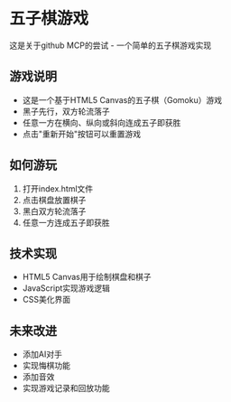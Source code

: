 # 五子棋游戏

这是关于github MCP的尝试 - 一个简单的五子棋游戏实现

## 游戏说明

- 这是一个基于HTML5 Canvas的五子棋（Gomoku）游戏
- 黑子先行，双方轮流落子
- 任意一方在横向、纵向或斜向连成五子即获胜
- 点击"重新开始"按钮可以重置游戏

## 如何游玩

1. 打开index.html文件
2. 点击棋盘放置棋子
3. 黑白双方轮流落子
4. 任意一方连成五子即获胜

## 技术实现

- HTML5 Canvas用于绘制棋盘和棋子
- JavaScript实现游戏逻辑
- CSS美化界面

## 未来改进

- 添加AI对手
- 实现悔棋功能
- 添加音效
- 实现游戏记录和回放功能